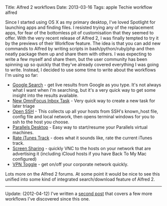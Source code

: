Title: Alfred 2 workflows
Date: 2013-03-16
Tags: apple Techie workflow alfred

Since I started using OS X as my primary desktop, I've loved Spotlight for launching apps and finding files. I resisted trying any of the replacement apps, for fear of the bottomless pit of customisation that they seemed to offer.
With the very recent release of Alfred 2, I was finally tempted to try it by the previews of their Workflow feature.
The idea is that you can add new commands to Alfred by writing scripts in bash/python/ruby/php and then neatly package them up and share them with others. I was expecting to write a few myself and share them, but the user community has been spinning up so quickly that they've already covered everything I was going to write.
Instead, I decided to use some time to write about the workflows I'm using so far:

-   [Google Search](http://www.alfredforum.com/topic/940-google-search-in-line-results-workflow/) - get live results from Google as you type. It's not always what I want when I'm searching, but it's a very quick way to get some insight into the results available.
-   [New OmniFocus Inbox Task](http://www.alfredforum.com/topic/1041-create-new-task-in-omnifocus-inbox/) - Very quick way to create a new task for later triage
-   [Open SSH](http://www.alfredforum.com/topic/826-ssh-with-smart-hostname-autocompletion/) - This collects up all your hosts from SSH's known\_host file, config file and local network, then opens terminal windows for you to ssh to the host you choose.
-   [Parallels Desktop](http://www.alfredforum.com/topic/202-parallels-desktop-workflow/) - Easy way to start/resume your Parallels virtual machines.
-   [Rate iTunes Track](http://www.alfredforum.com/topic/375-rate-itunes-track/) - does what it sounds like, rate the current iTunes track.
-   [Screen Sharing](http://www.alfredforum.com/topic/942-screen-sharing-with-automatic-network-discovery/) - quickly VNC to the hosts on your network that are advertising it (including iCloud hosts if you have Back To My Mac configured)
-   [VPN Toggle](http://www.alfredforum.com/topic/476-toggle-vpn/) - get on/off your corporate network quickly.

Lots more on the Alfred 2 forums. At some point it would be nice to see this unified into some kind of integrated search/download feature of Alfred 2.

------------------------------------------------------------------------

Update: (2012-04-12) I've written a [second post](http://www.tenshu.net/2013/04/some-more-awesome-alfred-2-workflows.html) that covers a few more workflows I've discovered since this one.
